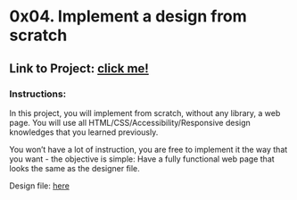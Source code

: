 # 0x04. Implement a design from scratch
## Link to Project: [click me!](https://intranet.hbtn.io/projects/1685)

### Instructions:
In this project, you will implement from scratch, without any library, a web page. You will use all HTML/CSS/Accessibility/Responsive design knowledges that you learned previously.

You won’t have a lot of instruction, you are free to implement it the way that you want - the objective is simple: Have a fully functional web page that looks the same as the designer file.

Design file: [here](https://intranet-projects-files.s3.amazonaws.com/holbertonschool-webstack/622/Archive.zip)